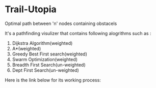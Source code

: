 # Trail-Utopia
Optimal path between 'n' nodes containing obstacels

 
 It's a pathfinding visulizer that contains following alogrithms such as :
 1. Dijkstra Algorithm(weighted)
 2. A*(weighted)
 3. Greedy Best First search(weighted)
 4. Swarm Optimization(weighted)
 5. Breadth First Search(un-weighted)
 6. Dept First Search(un-weighted)

Here is the link below for its working process:

 
